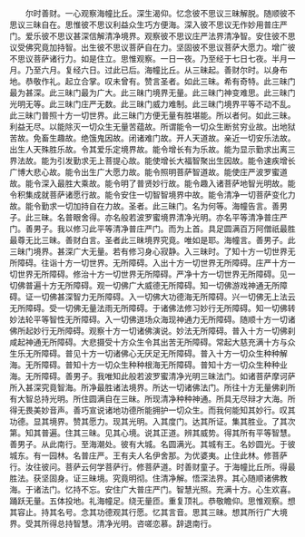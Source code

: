 <!-- { "loadSidebar": true } -->
　　尔时善财。一心观察海幢比丘。深生渴仰。忆念彼不思议三昧解脱。随顺彼不思议三昧自在。思惟彼不思议利益众生巧方便海。深入彼不思议无作妙用普庄严门。爱乐彼不思议甚深信解清净境界。观察彼不思议庄严法界清净智。安住彼不思议受佛究竟加持智。出生彼不思议菩萨自在力。坚固彼不思议菩萨大愿力。增广彼不思议菩萨诸行力。如是住立。思惟观察。一日一夜。乃至经于七日七夜。半月一月。乃至六月。复经六日。过此已后。海幢比丘。从三昧起。善财尔时。以身布地。恭敬作礼。起立合掌。叹未曾有。赞言圣者。如此三昧。希有奇特。此三昧门最为甚深。此三昧门最为广大。此三昧门境界无量。此三昧门神变难思。此三昧门光明无等。此三昧门庄严无数。此三昧门威力难制。此三昧门境界平等不动不乱。此三昧门普照十方一切世界。此三昧门方便无量有胜堪能。所以者何。如此三昧。利益无尽。以能除灭一切众生无量苦蕴故。所谓能令一切众生断贫穷业故。出地狱苦故。免畜生趣故。绝饿鬼因故。闭诸难门故。开人天道故。亲近一切安乐法故。出生人天殊胜乐故。令其爱乐定境界故。能令增长有为乐故。能为显示勤求出离三界法故。能为引发勤求无上菩提心故。能使增长大福智聚出生因故。能令速疾增长广博大悲心故。能令出生广大愿力故。能令照明菩萨智道故。能使庄严波罗蜜道故。能令深入最胜大乘故。能令明了普贤妙行故。能令趣入诸菩萨地智光明故。能令积集成就菩萨诸愿行故。能令安住一切智智境界中故。能令清净一切菩萨变化力故。能令勤求一切加持自在力故。圣者。此三昧门。名为何等。海幢告言。善男子。此三昧。名普眼舍得。亦名般若波罗蜜境界清净光明。亦名平等清净普庄严门。善男子。我以修习此平等清净普庄严门。而为上首。具足圆满百万阿僧祇最胜最尊无比三昧。善财白言。圣者此三昧境界究竟。唯如是耶。海幢言。善男子。此三昧门境界。甚深广大无量。若有修习身心寂静。入三昧时。了知十方一切世界无所障碍。往诣十方一切世界。无所障碍。入出十方一切世界无所障碍。庄严十方一切世界无所障碍。修治十方一切世界无所障碍。严净十方一切世界无所障碍。见一切佛普遍十方无所障碍。观一切佛广大威德无所障碍。知一切佛游戏神通无所障碍。证一切佛甚深智力无所障碍。入一切佛大功德海无所障碍。兴一切佛无上法云无所障碍。受一切佛无量法雨无所障碍。于诸佛法修习妙行无所障碍。知一切佛转妙法轮平等智性无所障碍。入一切佛道场众海现神通力无所障碍。随顺十方一切诸佛所起妙行无所障碍。观察十方一切诸佛演说。妙法无所障碍。普入十方一切佛刹咸起神通无所障碍。大悲摄受十方众生令其出苦无所障碍。常起大慈充满十方与众生乐无所障碍。普见十方一切诸佛心无厌足无所障碍。普入十方一切众生种种解海。无所障碍。普知十方一切众生种种根海无所障碍。普知十方一切众生种种业海。无所障碍。善男子。我唯知此般若波罗蜜清净光明三昧法门。如诸菩萨摩诃萨所入甚深究竟智海。所净最胜诸法境界。所达一切诸佛法门。所往十方无量佛刹所有大智总持光明。所住圆满自在三昧。所现清净种种神通。所具无尽辩才大海。所得无畏美妙音声。善巧宣说诸地功德所能拥护一切众生。而我何能知其妙行。叹其功德。显其境界。赞其愿力。现其光明。入其度门。达其所证。集其胜业。了其次第。知其普遍。住其三昧。见其心境。说其正道。辨其威势。得其所有平等智慧。善男子。从此南行。至海潮处。彼有大城。名圆满光。其城有王。名妙圆光。于彼城东。有一园林。名普庄严。王有夫人名伊舍那。为优婆夷。止住此林。修菩萨行。汝往彼问。菩萨云何学菩萨行。修菩萨道。时善财童子。于海幢比丘所。得最胜法。获坚固身。证三昧境。究竟明彻。住清净解。悟深法界。其心随顺诸佛教海。于诸法门。忆持不忘。安住广大普庄严门。智慧光照。充满十方。心生欢喜。踊跃无量。五体投地。礼海幢足。绕无量匝。重复顶礼。恭敬瞻仰。思惟观察。想其容止。持其名号。念其功德观其行愿。忆其言音。思其三昧。想其所行广大境界。受其所得总持智慧。清净光明。咨嗟恋慕。辞退南行。

